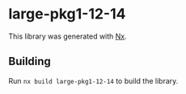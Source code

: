# large-pkg1-12-14

This library was generated with [Nx](https://nx.dev).

## Building

Run `nx build large-pkg1-12-14` to build the library.
